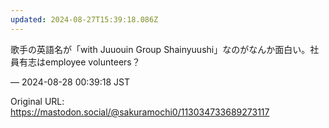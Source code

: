 ```yaml
---
updated: 2024-08-27T15:39:18.086Z
---
```


<p>歌手の英語名が「with Juuouin Group Shainyuushi」なのがなんか面白い。社員有志はemployee volunteers？</p>

&mdash; 2024-08-28 00:39:18 JST

Original URL: https://mastodon.social/@sakuramochi0/113034733689273117
